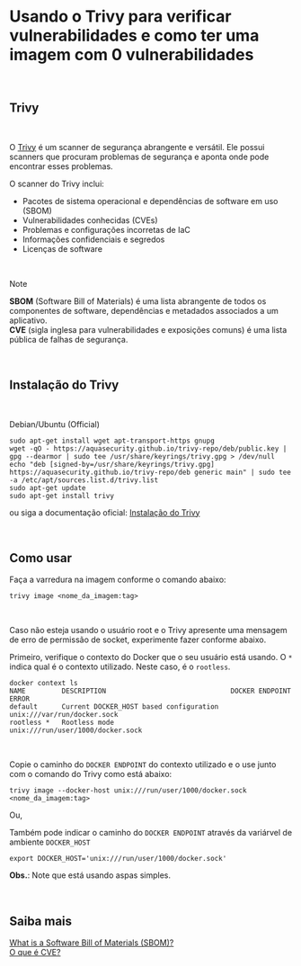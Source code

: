 # Usando o Trivy para verificar vulnerabilidades e como ter uma imagem com 0 vulnerabilidades

<br>

## Trivy

<br>

O [Trivy](https://trivy.dev/) é um scanner de segurança abrangente e versátil. Ele possui scanners que procuram problemas de segurança e aponta onde pode encontrar esses problemas.

O scanner do Trivy inclui:
- Pacotes de sistema operacional e dependências de software em uso (SBOM)
- Vulnerabilidades conhecidas (CVEs)
- Problemas e configurações incorretas de IaC
- Informações confidenciais e segredos
- Licenças de software

<br>

>[!Note]
**SBOM** (Software Bill of Materials) é uma lista abrangente de todos os componentes de software, dependências e metadados associados a um aplicativo.   
**CVE** (sigla inglesa para vulnerabilidades e exposições comuns) é uma lista pública de falhas de segurança. 

<br>

## Instalação do Trivy

<br>

Debian/Ubuntu (Official)
```shell
sudo apt-get install wget apt-transport-https gnupg
wget -qO - https://aquasecurity.github.io/trivy-repo/deb/public.key | gpg --dearmor | sudo tee /usr/share/keyrings/trivy.gpg > /dev/null
echo "deb [signed-by=/usr/share/keyrings/trivy.gpg] https://aquasecurity.github.io/trivy-repo/deb generic main" | sudo tee -a /etc/apt/sources.list.d/trivy.list
sudo apt-get update
sudo apt-get install trivy

```
ou siga a documentação oficial: [Instalação do Trivy](https://aquasecurity.github.io/trivy/v0.56/getting-started/installation/)


<br>

## Como usar

Faça a varredura na imagem conforme o comando abaixo:

```shell
trivy image <nome_da_imagem:tag>
```

<br>

Caso não esteja usando o usuário root e o Trivy apresente uma mensagem de erro de permissão de socket, experimente fazer conforme abaixo.

Primeiro, verifique o contexto do Docker que o seu usuário está usando. O `*` indica qual é o contexto utilizado. Neste caso, é o `rootless`.

```shell
docker context ls
NAME         DESCRIPTION                               DOCKER ENDPOINT                     ERROR
default      Current DOCKER_HOST based configuration   unix:///var/run/docker.sock         
rootless *   Rootless mode                             unix:///run/user/1000/docker.sock 
```

<br>

Copie o caminho do `DOCKER ENDPOINT` do contexto utilizado e o use junto com o comando do Trivy como está abaixo:

```shell
trivy image --docker-host unix:///run/user/1000/docker.sock <nome_da_imagem:tag>
```

Ou,

Também pode indicar o caminho do `DOCKER ENDPOINT` através da variárvel de ambiente `DOCKER_HOST`

```shell
export DOCKER_HOST='unix:///run/user/1000/docker.sock'
```
**Obs.**: Note que está usando aspas simples.

<br>

## Saiba mais
[What is a Software Bill of Materials (SBOM)?](https://www.crowdstrike.com/cybersecurity-101/secops/software-bill-of-materials-sbom/)      
[O que é CVE?](https://www.redhat.com/pt-br/topics/security/what-is-cve)   
